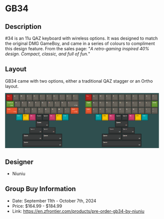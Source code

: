 # GB34

## Description
#34 is an 11u QAZ keyboard with wireless options. It was designed to match the original DMG GameBoy, and came in a series of colours to compliment this design feature. From the sales page: "*A retro-gaming inspired 40% design. Compact, classic, and full of fun.*"

## Layout
GB34 came with two options, either a traditional QAZ stagger or an Ortho layout.

![](./Images/GB34_layout.png)

## Designer
- Niuniu

## Group Buy Information
- Date: September 11th - October 7th, 2024
- Price: $164.99 - $184.99
- Link: https://en.zfrontier.com/products/pre-order-gb34-by-niuniu
